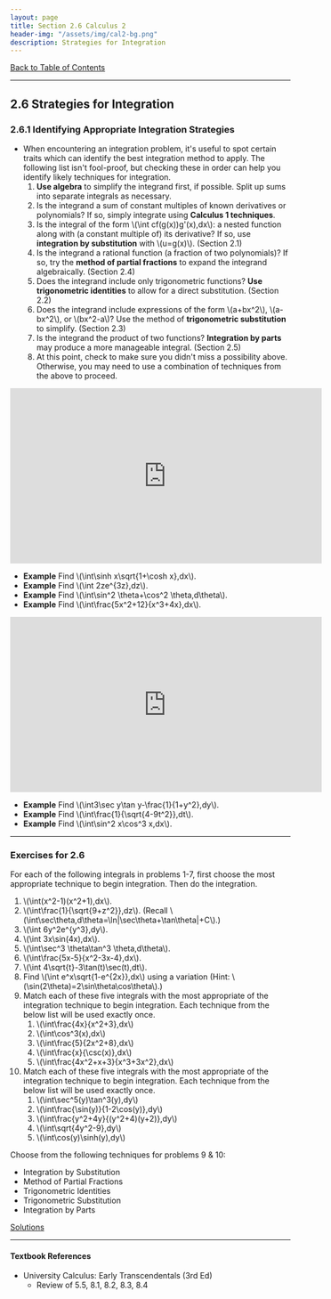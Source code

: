 ```yaml
---
layout: page
title: Section 2.6 Calculus 2
header-img: "/assets/img/cal2-bg.png"
description: Strategies for Integration
---
```


[Back to Table of Contents](../..)

---

## 2.6 Strategies for Integration

### 2.6.1 Identifying Appropriate Integration Strategies

- When encountering an integration problem, it's useful to spot
  certain traits which can identify the best integration method
  to apply. The following list isn't fool-proof, but checking these
  in order can help you identify likely techniques for integration.
    1. **Use algebra** to simplify the integrand first, if possible.
       Split up sums into separate integrals as necessary.
    2. Is the integrand a sum of constant multiples of known derivatives
       or polynomials? If so, simply integrate using **Calculus 1 techniques**.
    3. Is the integral of the form \\(\int cf(g(x))g'(x)\,dx\\):
       a nested function along with (a constant multiple of)
       its derivative?
       If so, use **integration by substitution** with \\(u=g(x)\\).
       (Section 2.1)
    4. Is the integrand a rational function (a fraction of two polynomials)?
       If so, try the **method of partial fractions**
       to expand the integrand algebraically. (Section 2.4)
    5. Does the integrand include only trigonometric functions?
       **Use trigonometric identities** to allow for a direct substitution.
       (Section 2.2)
    6. Does the integrand include expressions of the form \\(a+bx^2\\),
       \\(a-bx^2\\), or \\(bx^2-a\\)? Use the method of **trigonometric
       substitution** to simplify. (Section 2.3)
    7. Is the integrand the product of two functions? **Integration by
       parts** may produce a more manageable integral.
       (Section 2.5)
    8. At this point, check to make sure you didn't miss a possibility
       above. Otherwise, you may need to use a combination of techniques
       from the above to proceed.

 <iframe width="560" height="315" src="https://www.youtube.com/embed/3pL_XEYmFp8" frameborder="0" allowfullscreen></iframe>

- **Example** Find \\(\int\sinh x\sqrt{1+\cosh x}\,dx\\).
- **Example** Find \\(\int 2ze^{3z}\,dz\\).
- **Example** Find \\(\int\sin^2 \theta+\cos^2 \theta\,d\theta\\).
- **Example** Find \\(\int\frac{5x^2+12}{x^3+4x}\,dx\\).

<iframe width="560" height="315" src="https://www.youtube.com/embed/0_lntllVxZ4" frameborder="0" allowfullscreen></iframe>

- **Example** Find \\(\int3\sec y\tan y-\frac{1}{1+y^2}\,dy\\).
- **Example** Find \\(\int\frac{1}{\sqrt{4-9t^2}}\,dt\\).
- **Example** Find \\(\int\sin^2 x\cos^3 x\,dx\\).

---

### Exercises for 2.6

For each of the following integrals in problems 1-7,
first choose the most appropriate
technique to begin integration. Then do the integration.

1.  \\(\int(x^2-1)(x^2+1)\,dx\\).
1.  \\(\int\frac{1}{\sqrt{9+z^2}}\,dz\\). (Recall
    \\(\int\sec\theta\,d\theta=\ln\|\sec\theta+\tan\theta\|+C\\).)
1.  \\(\int 6y^2e^{y^3}\,dy\\).
1.  \\(\int 3x\sin(4x)\,dx\\).
1.  \\(\int\sec^3 \theta\tan^3 \theta\,d\theta\\).
1.  \\(\int\frac{5x-5}{x^2-3x-4}\,dx\\).
1.  \\(\int 4\sqrt{t}-3\tan(t)\sec(t)\,dt\\).
8.  Find \\(\int e^x\sqrt{1-e^{2x}}\,dx\\) using a variation
    (Hint: \\(\sin(2\theta)=2\sin\theta\cos\theta\\).)
9.  Match each of these five integrals with the most appropriate of the
    integration technique to begin integration. Each technique from the
    below list will be used exactly once.
    1. \\(\int\frac{4x}{x^2+3}\,dx\\)
    1. \\(\int\cos^3(x)\,dx\\)
    1. \\(\int\frac{5}{2x^2+8}\,dx\\)
    1. \\(\int\frac{x}{\csc(x)}\,dx\\)
    1. \\(\int\frac{4x^2+x+3}{x^3+3x^2}\,dx\\)
10. Match each of these five integrals with the most appropriate of the
    integration technique to begin integration. Each technique from the
    below list will be used exactly once.
    1. \\(\int\sec^5(y)\tan^3(y)\,dy\\)
    1. \\(\int\frac{\sin(y)}{1-2\cos(y)}\,dy\\)
    1. \\(\int\frac{y^2+4y}{(y^2+4)(y+2)}\,dy\\)
    1. \\(\int\sqrt{4y^2-9}\,dy\\)
    1. \\(\int\cos(y)\sinh(y)\,dy\\)

Choose from the following techniques for problems 9 & 10:

- Integration by Substitution
- Method of Partial Fractions
- Trigonometric Identities
- Trigonometric Substitution
- Integration by Parts



[Solutions]({{site.baseurl}}public/solutions/2.6.pdf)

---

#### Textbook References

- University Calculus: Early Transcendentals (3rd Ed)
    - Review of 5.5, 8.1, 8.2, 8.3, 8.4

